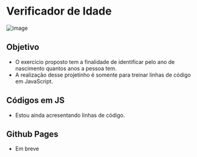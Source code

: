 # Verificador de Idade

![image](https://user-images.githubusercontent.com/89918957/142901862-f16adfff-5f0c-4a2b-86a0-88b08fbf7705.png)

## Objetivo 

* O exercicio proposto tem a finalidade de identificar pelo ano de nascimento quantos anos a pessoa tem. 
* A realização desse projetinho é somente para treinar linhas de código em JavaScript. 

## Códigos em JS 
* Estou ainda acresentando linhas de código. 

## Github Pages 

* Em breve 
